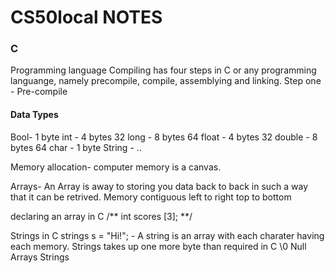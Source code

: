 # CS50local NOTES

### C 
Programming language 
  Compiling has four steps in C or any programming languange, namely precompile, compile, assemblying and linking.
  Step one 
    - Pre-compile 


#### Data Types
Bool- 1 byte
int - 4 bytes 32
long - 8 bytes 64
float - 4 bytes 32
double - 8 bytes 64
char - 1 byte
String - ..

Memory allocation- computer memory is a canvas. 

Arrays- An Array is away to storing you data back to back in such a way that it can be retrived. Memory contiguous left to right top to bottom 

declaring an array in C 
    /** int scores [3]; **/

Strings in C
strings s = "Hi!"; - A string is an array with each charater having each memory.
Strings takes up one more byte than required in C \0 Null
Arrays 
Strings 

